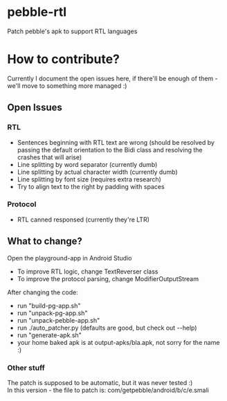 # pebble-rtl
Patch pebble's apk to support RTL languages

# How to contribute?

Currently I document the open issues here, if there'll be enough of them - we'll move to something more managed :)

## Open Issues
### RTL
- Sentences beginning with RTL text are wrong (should be resolved by passing the default orientation to the Bidi class and resolving the crashes that will arise)
- Line splitting by word separator (currently dumb)
- Line splitting by actual character width (currently dumb)
- Line splitting by font size (requires extra research)
- Try to align text to the right by padding with spaces  

### Protocol
- RTL canned responsed (currently they're LTR)


## What to change?

Open the playground-app in Android Studio

- To improve RTL logic, change TextReverser class
- To improve the protocol parsing, change ModifierOutputStream

After changing the code:
- run "build-pg-app.sh"
- run "unpack-pg-app.sh"
- run "unpack-pebble-app.sh"
- run ./auto_patcher.py (defaults are good, but check out --help)
- run "generate-apk.sh"
- your home baked apk is at output-apks/bla.apk, not sorry for the name :)

### Other stuff
The patch is supposed to be automatic, but it was never tested :)  
In this version - the file to patch is: com/getpebble/android/b/c/e.smali